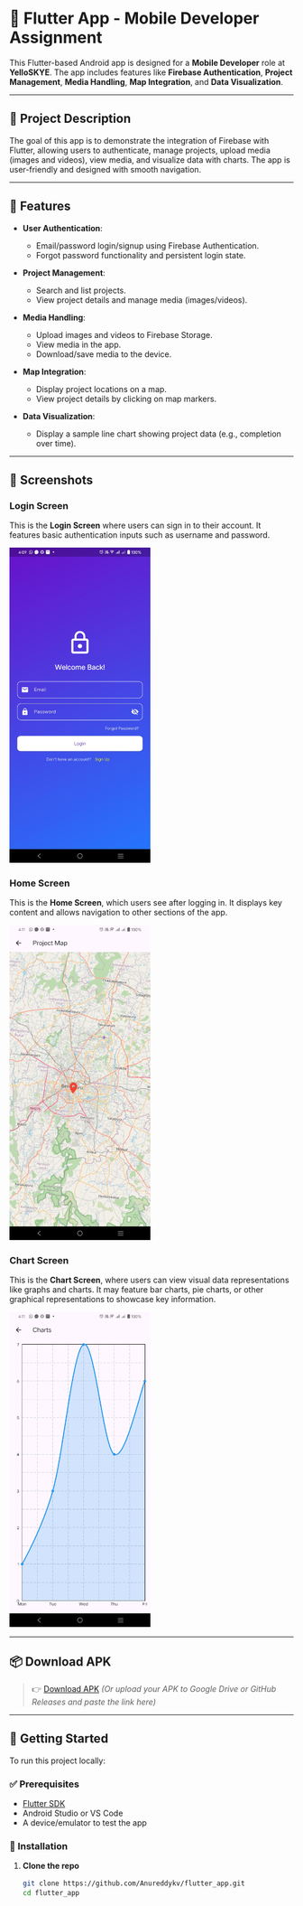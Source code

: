 # 📱 Flutter App - Mobile Developer Assignment

This Flutter-based Android app is designed for a **Mobile Developer** role at **YelloSKYE**. The app includes features like **Firebase Authentication**, **Project Management**, **Media Handling**, **Map Integration**, and **Data Visualization**.

---

## 📝 Project Description

The goal of this app is to demonstrate the integration of Firebase with Flutter, allowing users to authenticate, manage projects, upload media (images and videos), view media, and visualize data with charts. The app is user-friendly and designed with smooth navigation.

---

## 🌟 Features

- **User Authentication**: 
  - Email/password login/signup using Firebase Authentication.
  - Forgot password functionality and persistent login state.
  
- **Project Management**:
  - Search and list projects.
  - View project details and manage media (images/videos).
  
- **Media Handling**:
  - Upload images and videos to Firebase Storage.
  - View media in the app.
  - Download/save media to the device.

- **Map Integration**:
  - Display project locations on a map.
  - View project details by clicking on map markers.
  
- **Data Visualization**:
  - Display a sample line chart showing project data (e.g., completion over time).

---

## 📸 Screenshots

### Login Screen

This is the **Login Screen** where users can sign in to their account. It features basic authentication inputs such as username and password.

<img src="https://github.com/Anureddykv/flutter_app/blob/main/lib/Screenshot_20250420_160958.jpg?raw=true" width="250">

### Home Screen

This is the **Home Screen**, which users see after logging in. It displays key content and allows navigation to other sections of the app.

<img src="https://github.com/Anureddykv/flutter_app/blob/main/lib/Screenshot_20250420_161109.jpg?raw=true" width="250">

### Chart Screen

This is the **Chart Screen**, where users can view visual data representations like graphs and charts. It may feature bar charts, pie charts, or other graphical representations to showcase key information.

<img src="https://github.com/Anureddykv/flutter_app/blob/main/lib/Screenshot_20250420_161114.jpg?raw=true" width="250">


---

## 📦 Download APK

> 👉 [Download APK](https://github.com/Anureddykv/flutter_app/blob/main/build/app/outputs/flutter-apk/app-release.apk)
> *(Or upload your APK to Google Drive or GitHub Releases and paste the link here)*

---

## 🚀 Getting Started

To run this project locally:

### ✅ Prerequisites

- [Flutter SDK](https://flutter.dev/docs/get-started/install)
- Android Studio or VS Code
- A device/emulator to test the app

### 🔧 Installation

1. **Clone the repo**
   ```bash
   git clone https://github.com/Anureddykv/flutter_app.git
   cd flutter_app
